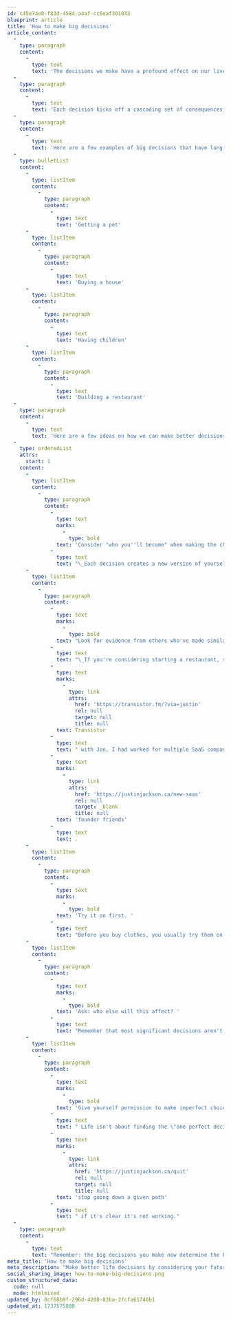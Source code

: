 ```yaml
---
id: c45e74e0-f83d-4584-a4af-cc6eaf301032
blueprint: article
title: 'How to make big decisions'
article_content:
  -
    type: paragraph
    content:
      -
        type: text
        text: 'The decisions we make have a profound effect on our lives.'
  -
    type: paragraph
    content:
      -
        type: text
        text: 'Each decision kicks off a cascading set of consequences, not all of which are anticipated.'
  -
    type: paragraph
    content:
      -
        type: text
        text: 'Here are a few examples of big decisions that have long-term effects:'
  -
    type: bulletList
    content:
      -
        type: listItem
        content:
          -
            type: paragraph
            content:
              -
                type: text
                text: 'Getting a pet'
      -
        type: listItem
        content:
          -
            type: paragraph
            content:
              -
                type: text
                text: 'Buying a house'
      -
        type: listItem
        content:
          -
            type: paragraph
            content:
              -
                type: text
                text: 'Having children'
      -
        type: listItem
        content:
          -
            type: paragraph
            content:
              -
                type: text
                text: 'Building a restaurant'
  -
    type: paragraph
    content:
      -
        type: text
        text: 'Here are a few ideas on how we can make better decisions:'
  -
    type: orderedList
    attrs:
      start: 1
    content:
      -
        type: listItem
        content:
          -
            type: paragraph
            content:
              -
                type: text
                marks:
                  -
                    type: bold
                text: 'Consider "who you''ll become" when making the choice.'
              -
                type: text
                text: "\_Each decision creates a new version of yourself—a person who now walks the dog every morning, a parent who will always feel responsible for their child, a homeowner who's tied to a location, or a business owner who works evenings and weekends. Ask yourself, \"Am I ready to become this person?\" \"Do I want to become this person?\""
      -
        type: listItem
        content:
          -
            type: paragraph
            content:
              -
                type: text
                marks:
                  -
                    type: bold
                text: "Look for evidence from others who've made similar choices."
              -
                type: text
                text: "\_If you're considering starting a restaurant, spend lots of time with restaurant owners before making that decision. Ask them, \"What's your quality of life like?\" \"Do you have any regrets?\" Observe their lifestyle: Is this something you want? Before I started "
              -
                type: text
                marks:
                  -
                    type: link
                    attrs:
                      href: 'https://transistor.fm/?via=justin'
                      rel: null
                      target: null
                      title: null
                text: Transistor
              -
                type: text
                text: " with Jon, I had worked for multiple SaaS companies and become friends with other founders. When I made my decision, it was because I'd observed my\_"
              -
                type: text
                marks:
                  -
                    type: link
                    attrs:
                      href: 'https://justinjackson.ca/new-saas'
                      rel: null
                      target: _blank
                      title: null
                text: 'founder friends'
              -
                type: text
                text: .
      -
        type: listItem
        content:
          -
            type: paragraph
            content:
              -
                type: text
                marks:
                  -
                    type: bold
                text: 'Try it on first. '
              -
                type: text
                text: "Before you buy clothes, you usually try them on first. We should do the same for the other big decisions in our lives! When considering a move to the Okanagan, we visited multiple times. Don't just imagine the highlight reel; experience it by trying it on first."
      -
        type: listItem
        content:
          -
            type: paragraph
            content:
              -
                type: text
                marks:
                  -
                    type: bold
                text: 'Ask: who else will this affect? '
              -
                type: text
                text: "Remember that most significant decisions aren't just about you. Major choices ripple through your relationships, especially with your spouse and kids. The best decisions account for everyone who will be impacted."
      -
        type: listItem
        content:
          -
            type: paragraph
            content:
              -
                type: text
                marks:
                  -
                    type: bold
                text: 'Give yourself permission to make imperfect choices.'
              -
                type: text
                text: " Life isn't about finding the \"one perfect decision\" – it's about making thoughtful choices and showing up every day to make them work. Sometimes, the path forward isn't clear until you start walking. However, make sure you also permit yourself to "
              -
                type: text
                marks:
                  -
                    type: link
                    attrs:
                      href: 'https://justinjackson.ca/quit'
                      rel: null
                      target: null
                      title: null
                text: 'stop going down a given path'
              -
                type: text
                text: " if it's clear it's not working."
  -
    type: paragraph
    content:
      -
        type: text
        text: "Remember: the big decisions you make now determine the kind of person you'll become in the future."
meta_title: 'How to make big decisions'
meta_description: "Make better life decisions by considering your future self, learning from others' experiences, and testing choices before committing. How to consider major life choices like homeownership, starting a business, or having children."
social_sharing_image: how-to-make-big-decisions.png
custom_structured_data:
  code: null
  mode: htmlmixed
updated_by: 0cf68b9f-296d-4280-83ba-2fcfa61746b1
updated_at: 1737575800
---
```

